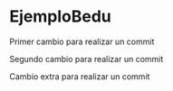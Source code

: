 # EjemploBedu

Primer cambio para realizar un commit

Segundo cambio para realizar un commit

Cambio extra para realizar un commit